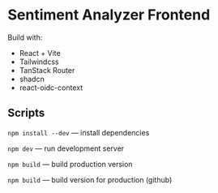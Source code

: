 # Sentiment Analyzer Frontend

Build with:

- React + Vite
- Tailwindcss
- TanStack Router
- shadcn
- react-oidc-context

## Scripts

`npm install --dev` — install dependencies

`npm dev` — run development server

`npm build` — build production version

`npm build` — build version for production (github)
